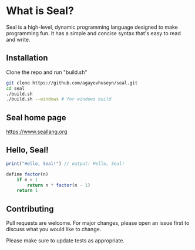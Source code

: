 # What is Seal?

Seal is a high-level, dynamic programming language designed to make programming fun. It has a simple and concise syntax that's easy to read and write.
## Installation

Clone the repo and run "build.sh"

```bash
git clone https://github.com/agayevhuseyn/seal.git
cd seal
./build.sh
./build.sh --windows # for windows build
```

## Seal home page

https://www.seallang.org

## Hello, Seal!

```javascript
print("Hello, Seal!") // output: Hello, Seal!

define factor(n)
    if n > 1
        return n * factor(n - 1)
    return 1
```

## Contributing

Pull requests are welcome. For major changes, please open an issue first
to discuss what you would like to change.

Please make sure to update tests as appropriate.
